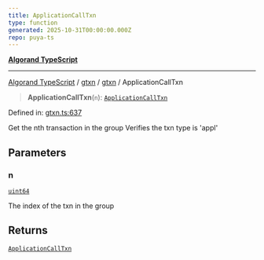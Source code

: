 ```yaml
---
title: ApplicationCallTxn
type: function
generated: 2025-10-31T00:00:00.000Z
repo: puya-ts
---
```


[**Algorand TypeScript**](docs/_md/README)

---

[Algorand TypeScript](docs/_md/modules) / [gtxn](/reference/algorand-typescript/api/gtxn/readme/) / [gtxn](/reference/algorand-typescript/api/gtxn/namespaces/gtxn/readme/) / ApplicationCallTxn

> **ApplicationCallTxn**(`n`): [`ApplicationCallTxn`](/reference/algorand-typescript/api/gtxn/namespaces/gtxn/interfaces/applicationcalltxn/)

Defined in: [gtxn.ts:637](https://github.com/algorandfoundation/puya-ts/blob/main/packages/algo-ts/src/gtxn.ts#L637)

Get the nth transaction in the group
Verifies the txn type is 'appl'

## Parameters

### n

[`uint64`](/reference/algorand-typescript/api/index/type-aliases/uint64/)

The index of the txn in the group

## Returns

[`ApplicationCallTxn`](/reference/algorand-typescript/api/gtxn/namespaces/gtxn/interfaces/applicationcalltxn/)
